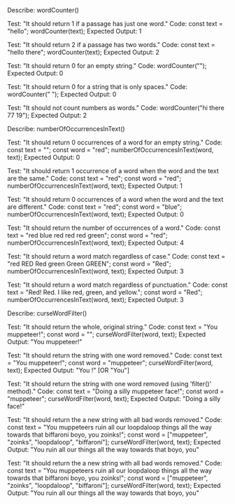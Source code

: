 <!-- Pseudo-code testing for 'wordCounter()' [1st and 2nd from Lsn 24] -->
Describe: wordCounter()

Test: "It should return 1 if a passage has just one word."
Code:
const text = "hello";
wordCounter(text);
Expected Output: 1

Test: "It should return 2 if a passage has two words."
Code:
const text = "hello there";
wordCounter(text);
Expected Output: 2 

Test: "It should return 0 for an empty string."
Code: wordCounter("");
Expected Output: 0

Test: "It should return 0 for a string that is only spaces."
Code: wordCounter("            "); 
Expected Output: 0

Test: "It should not count numbers as words."
Code: wordCounter("hi there 77 19");
Expected Output: 2 



<!--[Lsn 26]--> 
Describe: numberOfOccurrencesInText() 

Test: "It should return 0 occurrences of a word for an empty string."
Code:
const text = "";
const word = "red";
numberOfOccurrencesInText(word, text);
Expected Output: 0 

Test: "It should return 1 occurrence of a word when the word and the text are the same."
Code:
const text = "red";
const word = "red";
numberOfOccurrencesInText(word, text);
Expected Output: 1

Test: "It should return 0 occurrences of a word when the word and the text are different."
Code:
const text = "red";
const word = "blue";
numberOfOccurrencesInText(word, text);
Expected Output: 0

Test: "It should return the number of occurrences of a word."
Code:
const text = "red blue red red red green";
const word = "red";
numberOfOccurrencesInText(word, text);
Expected Output: 4

Test: "It should return a word match regardless of case."
Code:
const text = "red RED Red green Green GREEN";
const word = "Red";
numberOfOccurrencesInText(word, text);
Expected Output: 3

Test: "It should return a word match regardless of punctuation."
Code:
const text = "Red! Red. I like red, green, and yellow.";
const word = "Red";
numberOfOccurrencesInText(word, text);
Expected Output: 3



Describe: curseWordFilter() 

Test: "It should return the whole, original string."
Code:
const text = "You muppeteer!"; 
const word = ""; 
curseWordFilter(word, text); 
Expected Output: "You muppeteer!" 

Test: "It should return the string with one word removed."
Code:
const text = "You muppeteer!"; 
const word = "muppeteer"; 
curseWordFilter(word, text); 
Expected Output: "You !" [OR  "You"]

Test: "It should return the string with one word removed (using 'filter()' method)."
Code:
const text = "Doing a silly muppeteer face!"; 
const word = "muppeteer"; 
curseWordFilter(word, text); 
Expected Output: "Doing a silly face!" 


Test: "It should return the a new string with all bad words removed."
Code:
const text = "You muppeteers ruin all our loopdaloop things all the way towards that biffaroni boyo, you zoinks!"; 
const word = ["muppeteer", "zoinks", "loopdaloop", "biffaroni"]; 
curseWordFilter(word, text); 
Expected Output: "You ruin all our things all the way towards that boyo, you" 



Test: "It should return the a new string with all bad words removed."
Code:
const text = "You muppeteers ruin all our loopdaloop things all the way towards that biffaroni boyo, you zoinks!"; 
const word = ["muppeteer", "zoinks", "loopdaloop", "biffaroni"]; 
curseWordFilter(word, text); 
Expected Output: "You ruin all our things all the way towards that boyo, you" 